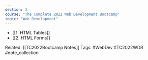 ```yaml
---
section: 3
course: "The Complete 2022 Web Development Bootcamp"
topic: "Web Development"
---
```


- [[1. HTML Tables]]
- [[2. HTML Forms]]

Related: [[TC2022Bootcamp Notes]]
Tags: #WebDev #TC2022WDB #note_collection
